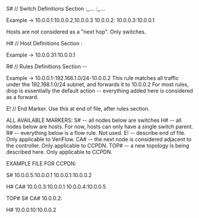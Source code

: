 S#  // Switch Definitions Section
<SwitchID>:<NextHop1>,<NextHop2>,...
<SwitchID>:<NextHop1>,<NextHop2>,...

Example -> 10.0.0.1:10.0.0.2,10.0.0.3
		   10.0.0.2:
		   10.0.0.3:10.0.0.1

Hosts are not considered as a "next hop". Only switches.

H#  // Host Definitions Section
<HostID>:<SwitchID>

Example -> 10.0.0.31:10.0.0.1

R#  // Rules Definitions Section
<SwitchID>-<Prefix>-<NextHopId>

Example -> 10.0.0.1-192.168.1.0/24-10.0.0.2
This rule matches all traffic under the 192.168.1.0/24 subnet, and forwards it to 10.0.0.2
For most rules, drop is essentially the default action -- everything added here is considered as a forward.

E!  // End Marker. Use this at end of file, after rules section.

ALL AVAILABLE MARKERS:
S# -- all nodes below are switches
H# -- all nodes below are hosts. For now, hosts can only have a single switch parent.
R# -- everything below is a flow rule. Not used.
E! -- describe end of file. Only applicable to VeriFlow.
CA# -- the next node is considered adjacent to the controller. Only applicable to CCPDN.
TOP# -- a new topology is being described here. Only applicable to CCPDN.

EXAMPLE FILE FOR CCPDN:

S#
10.0.0.5:10.0.0.1
10.0.0.1:10.0.0.2

H#
CA#
10.0.0.3:10.0.0.1
10.0.0.4:10.0.0.5

TOP#
S#
CA#
10.0.0.2:

H#
10.0.0.10:10.0.0.2